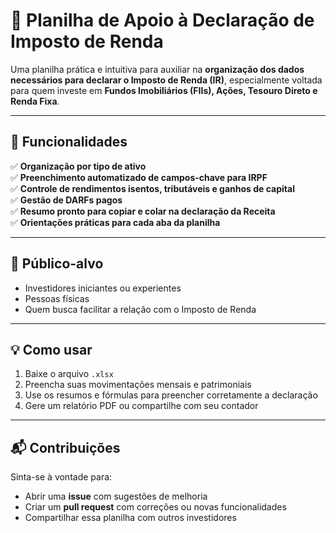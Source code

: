 # 📄 Planilha de Apoio à Declaração de Imposto de Renda

Uma planilha prática e intuitiva para auxiliar na **organização dos dados necessários para declarar o Imposto de Renda (IR)**, especialmente voltada para quem investe em **Fundos Imobiliários (FIIs), Ações, Tesouro Direto e Renda Fixa**.

---

## 🧾 Funcionalidades

✅ **Organização por tipo de ativo**  
✅ **Preenchimento automatizado de campos-chave para IRPF**  
✅ **Controle de rendimentos isentos, tributáveis e ganhos de capital**  
✅ **Gestão de DARFs pagos**  
✅ **Resumo pronto para copiar e colar na declaração da Receita**  
✅ **Orientações práticas para cada aba da planilha**


---

## 🧠 Público-alvo

- Investidores iniciantes ou experientes
- Pessoas físicas 
- Quem busca facilitar a relação com o Imposto de Renda

---

## 💡 Como usar

1. Baixe o arquivo `.xlsx`
2. Preencha suas movimentações mensais e patrimoniais
3. Use os resumos e fórmulas para preencher corretamente a declaração
4. Gere um relatório PDF ou compartilhe com seu contador

---


## 📬 Contribuições

Sinta-se à vontade para:
- Abrir uma **issue** com sugestões de melhoria
- Criar um **pull request** com correções ou novas funcionalidades
- Compartilhar essa planilha com outros investidores


